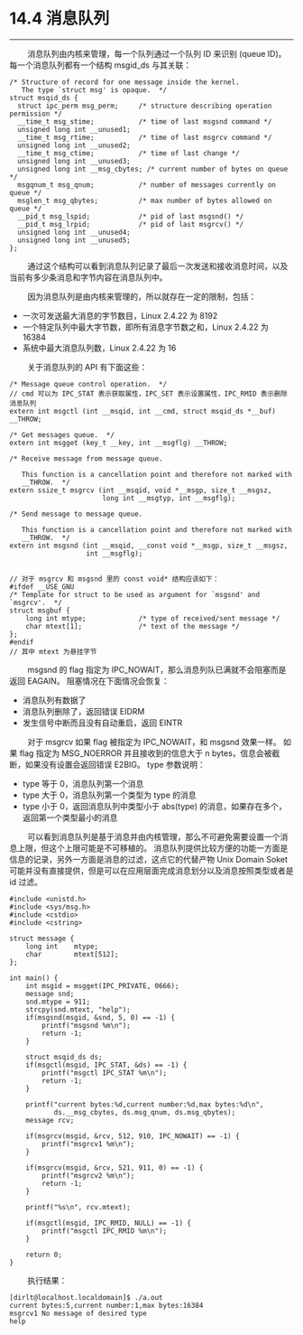 # 14.4 消息队列
***

&emsp;&emsp;
消息队列由内核来管理，每一个队列通过一个队列 ID 来识别 (queue ID)。
每一个消息队列都有一个结构 msgid_ds 与其关联：

    /* Structure of record for one message inside the kernel.
       The type `struct msg' is opaque.  */
    struct msqid_ds {
      struct ipc_perm msg_perm;     /* structure describing operation permission */
      __time_t msg_stime;           /* time of last msgsnd command */
      unsigned long int __unused1;
      __time_t msg_rtime;           /* time of last msgrcv command */
      unsigned long int __unused2;
      __time_t msg_ctime;           /* time of last change */
      unsigned long int __unused3;
      unsigned long int __msg_cbytes; /* current number of bytes on queue */
      msgqnum_t msg_qnum;           /* number of messages currently on queue */
      msglen_t msg_qbytes;          /* max number of bytes allowed on queue */
      __pid_t msg_lspid;            /* pid of last msgsnd() */
      __pid_t msg_lrpid;            /* pid of last msgrcv() */
      unsigned long int __unused4;
      unsigned long int __unused5;
    };

&emsp;&emsp;
通过这个结构可以看到消息队列记录了最后一次发送和接收消息时间，以及当前有多少条消息和字节内容在消息队列中。

&emsp;&emsp;
因为消息队列是由内核来管理的，所以就存在一定的限制，包括：

+ 一次可发送最大消息的字节数目，Linux 2.4.22 为 8192
+ 一个特定队列中最大字节数，即所有消息字节数之和，Linux 2.4.22 为 16384
+ 系统中最大消息队列数，Linux 2.4.22 为 16

&emsp;&emsp;
关于消息队列的 API 有下面这些：

    /* Message queue control operation.  */
    // cmd 可以为 IPC_STAT 表示获取属性，IPC_SET 表示设置属性，IPC_RMID 表示删除消息队列
    extern int msgctl (int __msqid, int __cmd, struct msqid_ds *__buf) __THROW;
    
    /* Get messages queue.  */
    extern int msgget (key_t __key, int __msgflg) __THROW;
    
    /* Receive message from message queue.
    
       This function is a cancellation point and therefore not marked with
       __THROW.  */
    extern ssize_t msgrcv (int __msqid, void *__msgp, size_t __msgsz,
                           long int __msgtyp, int __msgflg);
    
    /* Send message to message queue.
    
       This function is a cancellation point and therefore not marked with
       __THROW.  */
    extern int msgsnd (int __msqid, __const void *__msgp, size_t __msgsz,
                       int __msgflg);
    
    
    // 对于 msgrcv 和 msgsnd 里的 const void* 结构应该如下：
    #ifdef __USE_GNU
    /* Template for struct to be used as argument for `msgsnd' and `msgrcv'.  */
    struct msgbuf {
        long int mtype;             /* type of received/sent message */
        char mtext[1];              /* text of the message */
    };
    #endif
    // 其中 mtext 为悬挂字节
    
&emsp;&emsp;
msgsnd 的 flag 指定为 IPC\_NOWAIT，那么消息列队已满就不会阻塞而是返回 EAGAIN。
阻塞情况在下面情况会恢复：

+ 消息队列有数据了
+ 消息队列删除了，返回错误 EIDRM
+ 发生信号中断而且没有自动重启，返回 EINTR

&emsp;&emsp;
对于 msgrcv 如果 flag 被指定为 IPC\_NOWAIT，和 msgsnd 效果一样。
如果 flag 指定为 MSG\_NOERROR 并且接收到的信息大于 n bytes，信息会被截断，如果没有设置会返回错误 E2BIG。
type 参数说明：

+ type 等于 0，消息队列第一个消息
+ type 大于 0，消息队列第一个类型为 type 的消息
+ type 小于 0，返回消息队列中类型小于 abs(type) 的消息，如果存在多个，返回第一个类型最小的消息

&emsp;&emsp;
可以看到消息队列是基于消息并由内核管理，那么不可避免需要设置一个消息上限，但这个上限可能是不可移植的。
消息队列提供比较方便的功能一方面是信息的记录，另外一方面是消息的过滤，这点它的代替产物 Unix Domain Soket 可能并没有直接提供，但是可以在应用层面完成消息划分以及消息按照类型或者是 id 过滤。

    #include <unistd.h>
    #include <sys/msg.h>
    #include <cstdio>
    #include <cstring>
    
    struct message {
        long int    mtype;
        char        mtext[512];
    };

    int main() {
        int msgid = msgget(IPC_PRIVATE, 0666);
        message snd;
        snd.mtype = 911;
        strcpy(snd.mtext, "help");
        if(msgsnd(msgid, &snd, 5, 0) == -1) {
            printf("msgsnd %m\n");
            return -1;
        }
        
        struct msqid_ds ds;
        if(msgctl(msgid, IPC_STAT, &ds) == -1) {
            printf("msgctl IPC_STAT %m\n");
            return -1;
        }
        
        printf("current bytes:%d,current number:%d,max bytes:%d\n",
               ds.__msg_cbytes, ds.msg_qnum, ds.msg_qbytes);
        message rcv;
        
        if(msgrcv(msgid, &rcv, 512, 910, IPC_NOWAIT) == -1) {
            printf("msgrcv1 %m\n");
        }
        
        if(msgrcv(msgid, &rcv, 521, 911, 0) == -1) {
            printf("msgrcv2 %m\n");
            return -1;
        }
        
        printf("%s\n", rcv.mtext);
        
        if(msgctl(msgid, IPC_RMID, NULL) == -1) {
            printf("msgctl IPC_RMID %m\n");
        }
        
        return 0;
    }
    
&emsp;&emsp;
执行结果：
    
    [dirlt@localhost.localdomain]$ ./a.out
    current bytes:5,current number:1,max bytes:16384
    msgrcv1 No message of desired type
    help